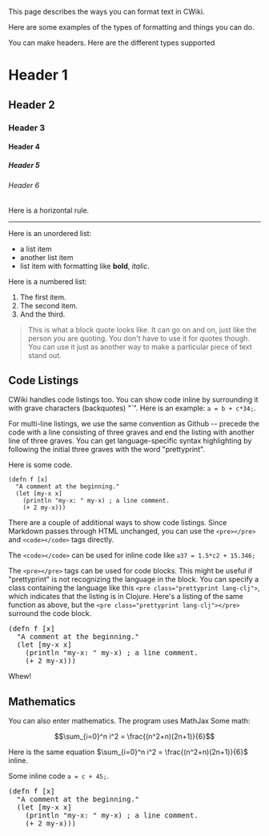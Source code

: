 This page describes the ways you can format text in CWiki.

Here are some examples of the types of formatting and things you can do.

You can make headers. Here are the different types supported

# Header 1 #
## Header 2 ##
### Header 3 ###
#### Header 4 ####
##### Header 5 #####
###### Header 6 ######

Here is a horizontal rule.

----------


Here is an unordered list:

- a list item
- another list item
- list item with formatting like **bold**, *italic*.

Here is a numbered list:

1. The first item.
1. The second item.
1. And the third.

> This is what a block quote looks like.
> It can go on and on, just like the
> person you are quoting. You don't
> have to use it for quotes though. You
> can use it just as another way to make
> a particular piece of text stand out.

## Code Listings

CWiki handles code listings too. You can show code inline by surrounding it with grave characters (backquotes) "\`". Here is an example: `a = b + c*34;`.

For multi-line listings, we use the same convention as Github -- precede the code with a line consisting of three graves and end the listing with another line of three graves. You can get language-specific syntax highlighting by following the initial three graves with the word "prettyprint".

Here is some code.

```prettyprint lang-clj
(defn f [x]
  "A comment at the beginning."
  (let [my-x x]
    (println "my-x: " my-x) ; a line comment.
    (+ 2 my-x)))
```

There are a couple of additional ways to show code listings. Since Markdown passes through HTML unchanged, you can use the `<pre></pre>` and `<code></code>` tags directly.

The `<code></code>` can be used for inline code like <code>a37 = 1.5*c2 + 15.346;</code>

The `<pre></pre>`  tags can be used for code blocks. This might be useful if "prettyprint" is not recognizing the language in the block. You can specify a class containing the language like this `<pre class="prettyprint lang-clj">`, which indicates that the listing is in Clojure. Here's a listing of the same function as above, but the `<pre class="prettyprint lang-clj"></pre>` surround the code block.

<pre class="prettyprint lang-clj">(defn f [x]
  "A comment at the beginning."
  (let [my-x x]
    (println "my-x: " my-x) ; a line comment.
    (+ 2 my-x)))
</pre>

Whew!

## Mathematics

You can also enter mathematics. The program uses MathJax
Some math:

$$\sum_{i=0}^n i^2 = \frac{(n^2+n)(2n+1)}{6}$$

Here is the same equation $\sum_{i=0}^n i^2 = \frac{(n^2+n)(2n+1)}{6}$
inline.

Some inline code `a = c + 45;`.

<pre class="prettyprint lang-clj">(defn f [x]
  "A comment at the beginning."
  (let [my-x x]
    (println "my-x: " my-x) ; a line comment.
    (+ 2 my-x)))
</pre>
